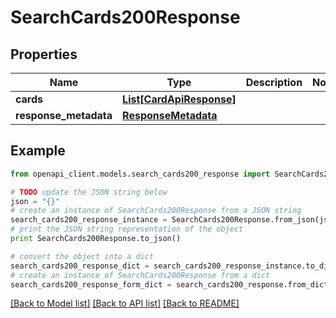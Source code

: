 # SearchCards200Response


## Properties
Name | Type | Description | Notes
------------ | ------------- | ------------- | -------------
**cards** | [**List[CardApiResponse]**](CardApiResponse.md) |  | 
**response_metadata** | [**ResponseMetadata**](ResponseMetadata.md) |  | 

## Example

```python
from openapi_client.models.search_cards200_response import SearchCards200Response

# TODO update the JSON string below
json = "{}"
# create an instance of SearchCards200Response from a JSON string
search_cards200_response_instance = SearchCards200Response.from_json(json)
# print the JSON string representation of the object
print SearchCards200Response.to_json()

# convert the object into a dict
search_cards200_response_dict = search_cards200_response_instance.to_dict()
# create an instance of SearchCards200Response from a dict
search_cards200_response_form_dict = search_cards200_response.from_dict(search_cards200_response_dict)
```
[[Back to Model list]](../README.md#documentation-for-models) [[Back to API list]](../README.md#documentation-for-api-endpoints) [[Back to README]](../README.md)


